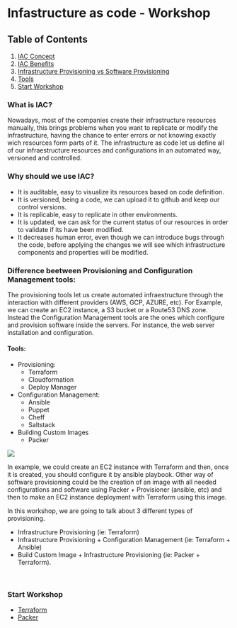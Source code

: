 # Infastructure as code - Workshop

## Table of Contents
1. [IAC Concept](#what-is-iac)
2. [IAC Benefits](#why-should-we-use-iac)
3. [Infrastructure Provisioning vs Software Provisioning](#difference-beetween-infrastructure-provisioning-and-software-provisioning-tools)
4. [Tools](#tools)
5. [Start Workshop](#start-workshop)

### What is IAC?
Nowadays, most of the companies create their infrastructure resources manually, this brings problems when you want to replicate or modify the infrastructure, having the chance to enter errors or not knowing exactly wich resources form parts of it.
The infrastructure as code let us define all of our infraestructure resources and configurations in an automated way, versioned and controlled.

### Why should we use IAC?
   * It is auditable, easy to visualize its resources based on code definition.
   * It is versioned, being a code, we can upload it to github and keep our control versions.
   * It is replicable, easy to replicate in other environments.
   * It is updated, we can ask for the current status of our resources in order to validate if its have been modified.
   * It decreases human error, even though we can introduce bugs through the code, before applying the changes we will see which infrastructure components and properties will be modified.


### Difference beetween Provisioning and Configuration Management tools:
The provisioning tools let us create automated infraestructure through the interaction with different providers (AWS, GCP, AZURE, etc). For Example, we can create an EC2 instance, a S3 bucket or a Route53 DNS zone.
Instead the Configuration Management tools are the ones which configure and provision software inside the servers. For instance, the web server installation and configuration.

#### **Tools:**
   * Provisioning:
        + Terraform
        + Cloudformation
        + Deploy Manager
   * Configuration Management:
        + Ansible
        + Puppet
        + Cheff 
        + Saltstack
   * Building Custom Images
        + Packer

<image src="./tools.png">


In example, we could create an EC2 instance with Terraform and then, once it is created, you should configure it by ansible playbook.
Other way of software provisioning could be the creation of an image with all needed configurations and software using Packer + Provisioner (ansible, etc) and  then to make an EC2 instance deployment with Terraform using this image.

In this workshop, we are going to talk about 3 different types of provisioning.
  * Infrastructure Provisioning (ie: Terraform)
  * Infrastructure Provisioning + Configuration Management (ie: Terraform + Ansible)
  * Build Custom Image + Infrastructure Provisioning (ie: Packer + Terraform).

<br/>

### Start Workshop
* <a href="./terraform">Terraform</a>
* <a href="./packer">Packer</a>

